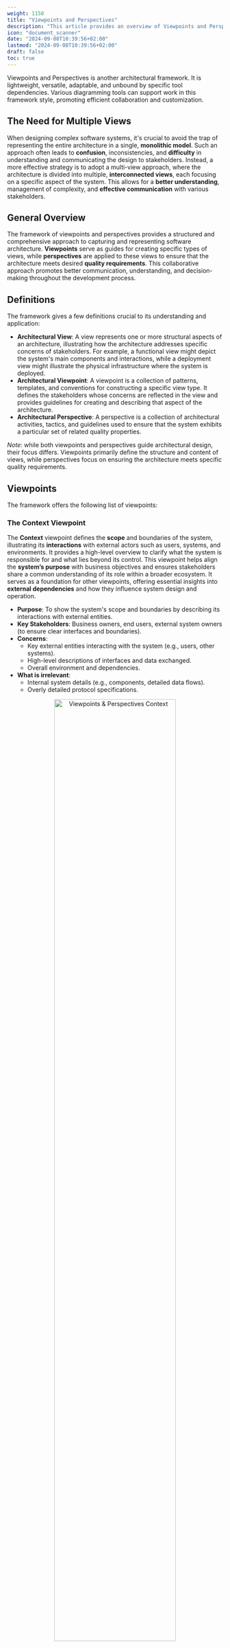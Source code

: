 ```yaml
---
weight: 1150
title: "Viewpoints and Perspectives"
description: "This article provides an overview of Viewpoints and Perspectives Architectural Framework."
icon: "document_scanner"
date: "2024-09-08T10:39:56+02:00"
lastmod: "2024-09-08T10:39:56+02:00"
draft: false
toc: true
---
```

Viewpoints and Perspectives is another architectural framework. It is lightweight, versatile, adaptable, and unbound by specific tool dependencies. Various diagramming tools can support work in this framework style, promoting efficient collaboration and customization.

## The Need for Multiple Views

When designing complex software systems, it's crucial to avoid the trap of representing the entire architecture in a single, **monolithic model**. Such an approach often leads to **confusion**, inconsistencies, and **difficulty** in understanding and communicating the design to stakeholders. Instead, a more effective strategy is to adopt a multi-view approach, where the architecture is divided into multiple, **interconnected views**, each focusing on a specific aspect of the system. This allows for a **better understanding**, management of complexity, and **effective communication** with various stakeholders.

## General Overview

The framework of viewpoints and perspectives provides a structured and comprehensive approach to capturing and representing software architecture. **Viewpoints** serve as guides for creating specific types of views, while **perspectives** are applied to these views to ensure that the architecture meets desired **quality requirements**. This collaborative approach promotes better communication, understanding, and decision-making throughout the development process.

## Definitions

The framework gives a few definitions crucial to its understanding and application:

* **Architectural View**: A view represents one or more structural aspects of an architecture, illustrating how the architecture addresses specific concerns of stakeholders. For example, a functional view might depict
  the system's main components and interactions, while a deployment view might illustrate the physical infrastructure where the system is deployed.
* **Architectural Viewpoint**: A viewpoint is a collection of patterns, templates, and conventions for constructing a specific view type. It defines the stakeholders whose concerns are reflected in the view and provides
  guidelines for creating and describing that aspect of the architecture.
* **Architectural Perspective**: A perspective is a collection of architectural activities, tactics, and guidelines used to ensure that the system exhibits a particular set of related quality properties.

*Note*: while both viewpoints and perspectives guide architectural design, their focus differs. Viewpoints primarily define the structure and content of views, while perspectives focus on ensuring the architecture meets specific quality requirements.

## Viewpoints

The framework offers the following list of viewpoints:

### The Context Viewpoint

The **Context** viewpoint defines the **scope** and boundaries of the system, illustrating its **interactions** with external actors such as users, systems, and environments. It provides a high-level overview to clarify what the system is responsible for and what lies beyond its control. This viewpoint helps align the **system’s purpose** with business objectives and ensures stakeholders share a common understanding of its role within a broader ecosystem. It serves as a foundation for other viewpoints, offering essential insights into **external dependencies** and how they influence system design and operation.

* **Purpose**: To show the system's scope and boundaries by describing its interactions with external entities.
* **Key Stakeholders**: Business owners, end users, external system owners (to ensure clear interfaces and boundaries).
* **Concerns**:
  * Key external entities interacting with the system (e.g., users, other systems).
  * High-level descriptions of interfaces and data exchanged.
  * Overall environment and dependencies.
* **What is irrelevant**:
  * Internal system details (e.g., components, detailed data flows).
  * Overly detailed protocol specifications.

<center>
  <img src="../../../../../images/competencies/modeling/frameworks/vp.context_viewpoint_level_2.jpg" alt="Viewpoints & Perspectives Context" width="75%" height="75%"/>
  <br><br>
  <a href="https://github.com/Profitero-Data-Alchemists/katas-2023/tree/master?tab=readme-ov-file#context-viewpoint">
    <small>Source: O'Reilly Katas 2023 Fall solution by Profitero Data Alchemists</small>
  </a>
</center>

---

### The Functional Viewpoint

The **Functional** viewpoint focuses on the system's **functions** and **capabilities**, describing how they interact to achieve the system's goals. It captures the **functional structure** and provides details about key processes and their coordination. By mapping out the **logical flow** of operations, this viewpoint clarifies how user needs are met through well-defined workflows. It
helps identify critical functions, dependencies, and opportunities for optimization, serving as a key reference for system requirements and design decisions. This viewpoint ensures the system aligns with user expectations and business requirements.

* **Purpose**: To describe the system's functional structure and how its functions work together to fulfill requirements.
* **Key Stakeholders**: Product owners, system designers, and test engineers.
* **Concerns**:
  * Functional decomposition into modules or components.
  * Interactions between functional components.
  * Functional requirements and responsibilities.
* **What is irrelevant**:
  * Deployment details (e.g., servers hosting components).
  * User interface specifics (unless a critical part of the function).

<center>
  <img src="../../../../../images/competencies/modeling/frameworks/vp.functional_viewpoint_user_profile.jpg" alt="Viewpoints & Perspectives Functional" width="75%" height="75%"/>
  <br><br>
  <a href="https://github.com/Profitero-Data-Alchemists/katas-2023/tree/master?tab=readme-ov-file#functional-viewpoint">
    <small>Source: O'Reilly Katas 2023 Fall solution by Profitero Data Alchemists</small>
  </a>
</center>

---

### The Information Viewpoint

The **Information** viewpoint addresses the **organization, storage, and flow of data** within the system. It focuses on how data is structured, its relationships, and how it is exchanged between components, providing insight into the logical data architecture. This viewpoint supports the development of robust data models and ensures consistency in data handling across the system. It highlights the lifecycle of critical data entities, enabling designers to optimize **data integrity** and performance. Additionally, it provides a basis for identifying risks related to potential bottlenecks in data processing pipelines.

* **Purpose**: To define the system's information's structure, semantics, and usage.
* **Key Stakeholders**: Data architects, developers, and business analysts.
* **Concerns**:
  * Data models (conceptual, logical, or physical).
  * Relationships between data entities.
  * Data lifecycles and flow between components.
* **What is irrelevant**:
  * Behavioral or functional information.
  * Storage technology specifics (unless critical to the architecture).

<center>
  <img src="../../../../../images/competencies/modeling/frameworks/vp.information_viewpoint_data_model.jpg" alt="Viewpoints & Perspectives Functional" width="50%" height="50%"/>
  <br><br>
  <a href="https://github.com/Profitero-Data-Alchemists/katas-2023/blob/master/information_viewpoint/README.md#here-you-can-find-more-details-about-proposed-data-model">
    <small>Source: O'Reilly Katas 2023 Fall solution by Profitero Data Alchemists</small>
  </a>
</center>

---

### The Concurrency Viewpoint

The **Concurrency** viewpoint describes the **runtime interactions** between system components, focusing on services, jobs, and their communication. It helps identify synchronization needs and avoids issues like **deadlocks** and **resource contention**. This viewpoint ensures that the system can handle concurrent operations efficiently by representing how components collaborate under different workloads. It highlights the system's dynamic behavior, aiding in the design of mechanisms like **task orchestration** and **thread management**. Additionally, it provides insights into potential points of failure related to **race conditions** or excessive resource utilization.

* **Purpose**: To describe how the system handles multiple tasks and processes simultaneously.
* **Key Stakeholders**: System architects, developers, and performance engineers.
* **Concerns**:
  * Processes, threads, or tasks and their interactions.
  * Synchronization mechanisms (e.g., locks, queues).
  * High-level process flows and resource sharing.
* **What is irrelevant**:
  * Low-level implementation code.
  * Non-concurrent components or workflows.

<center>
  <img src="../../../../../images/competencies/modeling/frameworks/vp.concurrency_viewpoint_messaging_actors.jpg" alt="Viewpoints & Perspectives Concurrency" width="75%" height="75%"/>
  <br>
  <a href="https://github.com/Profitero-Data-Alchemists/katas-2023/tree/master?tab=readme-ov-file#concurrency-viewpoint">
    <small>Source: O'Reilly Katas 2023 Fall solution by Profitero Data Alchemists</small>
  </a>
</center>

---

### The Development Viewpoint

The **Development** viewpoint focuses on the software architecture as seen by the developers, covering the structure of modules, libraries, and other artifacts with their build pipelines. It aids in understanding **implementation dependencies** and managing the development process effectively. This viewpoint provides a blueprint for module organization, design, testing, and implementation processes. It also highlights the relationships between components, enabling teams to identify potential impacts of changes and improve overall maintainability. By addressing **technical debt** and development workflows, this viewpoint ensures a smoother implementation phase.

* **Purpose**: To describe the software's modular structure and organization for efficient development.
* **Key Stakeholders**: Developers, build engineers.
* **Concerns**:
  * Modules, packages, or components and their dependencies.
  * Layered architecture or build-time structure.
  * Source control and integration guidelines.
* **What is irrelevant**:
  * Runtime behavior or deployment information.
  * Detailed user interactions or workflows.

<center>
  <img src="../../../../../images/competencies/modeling/frameworks/vp.development_viewpoint_level_1.jpg" alt="Viewpoints & Perspectives Development" width="75%" height="75%"/>
  <br><br>
  <a href="https://github.com/Profitero-Data-Alchemists/katas-2023/tree/master?tab=readme-ov-file#development-viewpoint">
    <small>Source: O'Reilly Katas 2023 Fall solution by Profitero Data Alchemists</small>
  </a>
</center>

---

### The Deployment Viewpoint

The **Deployment** viewpoint describes the **physical environment** where the system operates, detailing hardware, networks, and operational configurations. It ensures that the system can be efficiently **hosted and maintained**. This viewpoint helps identify **resource requirements**, such as processing power and storage while addressing constraints related to **scalability** and
**availability**. It illustrates the mapping of software components onto physical infrastructure, facilitating decisions about hosting, failover mechanisms, and **disaster recovery** strategies. By considering real-world deployment conditions, it ensures the system's operational readiness and resilience.

* **Purpose**: To show how the system is deployed across hardware and other platforms.
* **Key Stakeholders**: Infrastructure engineers, operations teams, and performance engineers.
* **Concerns**:
  * Hardware or cloud resources and their configurations.
  * Deployment of software components to nodes or devices.
  * Communication pathways and their performance constraints.
* **What is irrelevant**:
  * Detailed internal behaviors of software components.
  * Design-time or source-level module structures.

<center>
  <img src="../../../../../images/competencies/modeling/frameworks/vp.deployment_viewpoint_environment.jpg"  alt="Viewpoints & Perspectives Deployment" width="75%" height="75%"/>
  <br><br>
  <a href="https://github.com/Profitero-Data-Alchemists/katas-2023/tree/master?tab=readme-ov-file#deployment-viewpoint">
    <small>Source: O'Reilly Katas 2023 Fall solution by Profitero Data Alchemists</small>
  </a>
</center>

---

### The Operational Viewpoint

The **Operational** viewpoint focuses on the system’s day-to-day **management and maintenance**, covering monitoring, troubleshooting, and updates. It ensures that the system operates smoothly post-deployment. This viewpoint emphasizes the tools, processes, and metrics needed to support reliable operations. By addressing potential operational challenges, it clarifies the processes of maintenance, operation, configuration, and migration. It also highlights the responsibilities of different roles, ensuring that operational teams are **equipped to handle incidents** effectively and adapt to changing environments.

* **Purpose**: To describe the system’s operational and maintenance processes.
* **Key Stakeholders**: Support teams, operations engineers, and system administrators.
* **Concerns**:
  * Monitoring, logging, and alerting mechanisms.
  * Backup, recovery, and failover strategies.
  * Maintenance workflows and tools used.
* **What is irrelevant**:
* * Functional or runtime details unrelated to operations.
  * Implementation-level details of monitoring or recovery mechanisms.

<center>
  <img src="../../../../../images/competencies/modeling/frameworks/vp.operational_viewpoint_level_1.jpg" alt="Viewpoints & Perspectives Operational" width="75%" height="75%"/>
  <br><br>
  <a href="https://github.com/Profitero-Data-Alchemists/katas-2023/tree/master?tab=readme-ov-file#operational-viewpoint">
    <small>Source: O'Reilly Katas 2023 Fall solution by Profitero Data Alchemists</small>
  </a>
</center>

---

## Perspectives

This is a list of the most frequently used perspectives. Other perspectives can be found in the original book.

### Security Perspective

The **Security** perspective ensures that a software system is protected against **unauthorized access**, **malicious attacks**, and **data breaches**. Its purpose is to safeguard sensitive information and maintain the system's **integrity, confidentiality, and availability**. This perspective involves identifying potential risks, implementing defenses such as encryption and access controls, and preparing incident response plans.

* **Purpose**: Ensure the system is protected against unauthorized access, breaches, and other security threats.
* **Key Stakeholders**: Security architects, developers, system administrators, and compliance officers.
* **Concerns**: Threat models, access controls, encryption protocols, security policies, and mitigation strategies.
* **What is irrelevant**: Non-security-related functional requirements or aesthetic UI details.

Example: [O'Reilly Katas 2023 Fall solution by Profitero Data Alchemists](https://github.com/Profitero-Data-Alchemists/katas-2023/tree/master/security_perspective)

---

### Performance and Scalability Perspective

The **Performance and Scalability** perspective focuses on ensuring that a system meets its **performance goals** under normal and peak conditions and can **handle growth** in users, data, or processing demands. Key aspects include measuring response times, optimizing resource utilization, and designing for scalability.

* **Purpose**: Ensure the system meets performance targets and scales effectively under increased load.
* **Key Stakeholders**: Performance engineers, developers, infrastructure architects, and product managers.
* **Concerns**: Response times, throughput, resource utilization, load distribution, and scaling mechanisms.
* **What is irrelevant**: Detailed functional workflows unrelated to performance or scalability.

---

### Availability and Persistence Perspective

The **Availability and Persistence** perspective ensures that a system is reliably accessible and consistently maintains its critical data over time. By addressing factors such as **redundancy, failover mechanisms**, and data backups, this perspective minimizes downtime and protects against catastrophic failures.

* **Purpose**: Ensure the system is consistently accessible and reliably stores critical data.
* **Key Stakeholders**: System administrators, database architects, infrastructure engineers, and business continuity planners.
* **Concerns**: Redundancy strategies, failover mechanisms, backup plans, and data replication.
* **What is irrelevant**: Transient debugging or testing configurations that do not contribute to reliability.

---

### Evolution Perspective

The **Evolution** perspective ensures that a system can **adapt to changing requirements**, technologies, and business environments. This perspective involves planning for modularity, managing dependencies, and **accommodating iterative updates** to the architecture.

* **Purpose**: Ensure the system can adapt to changing requirements, technologies, and business needs.
* **Key Stakeholders**: Solution architects, developers, product managers, and enterprise architects.
* **Concerns**: Dependency diagrams, modular designs, upgrade plans, and mechanisms for change management.
* **What is irrelevant**: Overly specific implementation details tied to current technologies that hinder adaptability.

---

### Regulation Perspective

The **Regulation** perspective ensures that a system complies with **legal, regulations**, and organizational standards, including privacy, data protection, and security requirements. This perspective involves identifying relevant regulations, designing features to meet them, and providing audit trails for **accountability**.

* **Purpose**: Ensure the system complies with relevant legal, industry, and organizational standards.
* **Key Stakeholders**: Compliance officers, legal teams, auditors, and product managers.
* **Concerns**: Regulatory requirements, audit trails, adherence to data privacy standards, and certification needs.
* **What is irrelevant**: Internal operational processes or technical details not tied to compliance requirements.

---

## Conclusion

The framework provides a comprehensive overview of the architecture from different aspects using various predefined viewpoints and perspectives. By utilizing them, architects can promote better communication, understanding, and decision-making throughout the development process.

## Recommended Reading

##### Books

* Rozanski, N., & Woods, E. (2011). *[Software systems architecture: Working with stakeholders using viewpoints and perspectives](https://www.viewpoints-and-perspectives.info/home/book/)* . Addison-Wesley.
  * **Part 3 - Viewpoint Framework**\
    Part 3 of the book outlines the Viewpoint Framework, which organizes architectural descriptions through viewpoints, enabling a structured approach to address stakeholder concerns. It emphasizes the separation of concerns by dividing the architecture into multiple interrelated views, such as Context, Functional, Information, Concurrency, Development, Deployment, and Operational viewpoints, each catering to specific aspects of the system. This framework provides a systematic way to capture reusable architectural knowledge, facilitating communication among stakeholders and managing complexity effectively. The chapter also addresses challenges like inconsistency and fragmentation, proposing careful selection and integration of views to ensure coherence. Lastly, it underscores the importance of iterative refinement and customization of views based on the architecture’s unique context and stakeholder needs
  * **Part 4 - Perspective Framework**\
    Part 4 presents the Perspective Framework, which focuses on ensuring that systems exhibit key quality properties, such as security, performance, and scalability, by addressing cross-cutting concerns. Perspectives guide the architecture design process through activities, tactics, and guidelines that improve system quality across views. This framework complements viewpoints, targeting quality aspects rather than structural concerns. The chapter also includes a catalog of common perspectives, their applicability, and practical steps to integrate them into architectural views, highlighting iterative analysis and refinement. It emphasizes balancing competing quality priorities and tailoring perspectives to the system's unique needs.
